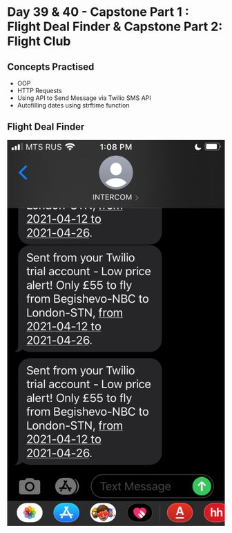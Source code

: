 # Day 39 & 40 - Capstone Part 1 : Flight Deal Finder & Capstone Part 2: Flight Club
## Concepts Practised
- OOP
- HTTP Requests
- Using API to Send Message via Twilio SMS API
- Autofilling dates using strftime function
## Flight Deal Finder
![day39](flight_deals.png)
